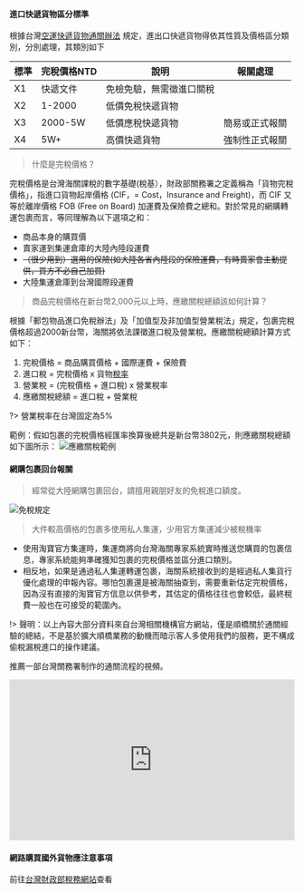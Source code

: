 #### 進口快遞貨物區分標準

根據台灣[空運快遞貨物通關辦法](https://law.moj.gov.tw/LawClass/LawAll.aspx?pcode=G0350064) 規定，進出口快遞貨物得依其性質及價格區分類別，分別處理，其類別如下

| 標準 | 完稅價格NTD  | 說明           | 報關處理    |
|------|----------|--------------|---------|
| X1   | 快遞文件     | 免檢免驗，無需徵進口關稅 |
| X2   | 1\-2000  | 低價免稅快遞貨物     |
| X3   | 2000\-5W | 低價應稅快遞貨物     | 簡易或正式報關 |
| X4   | 5W\+     | 高價快遞貨物       | 強制性正式報關 |

> 什麼是完稅價格？

完稅價格是台灣海關課稅的數字基礎(稅基），財政部關務署之定義稱為「貨物完稅價格」，指進口貨物起岸價格 (CIF，= Cost，Insurance and Freight)，而 CIF 又等於離岸價格 FOB (Free on Board) 加運費及保險費之總和。對於常見的網購轉運包裹而言，等同理解為以下選項之和：

- 商品本身的購買價
- 賣家運到集運倉庫的大陸內陸段運費
- ~~（很少用到）選用的保險(如大陸各省內陸段的保險運費，有時賣家會主動提供，買方不必自己加買)~~
- 大陸集運倉庫到台灣國際段運費

> 商品完稅價格在新台幣2,000元以上時，應繳關稅總額該如何計算？

根據「郵包物品進口免稅辦法」及「加值型及非加值型營業稅法」規定，包裹完稅價格超過2000新台幣，海關將依法課徵進口稅及營業稅。應繳關稅總額計算方式如下：

1. 完稅價格 = 商品購買價格 + 國際運費 + 保險費
2. 進口稅 = 完稅價格 x 貨物[稅率](/tariff.md)
3. 營業稅 = (完稅價格 + 進口稅) x 營業稅率
4. 應繳關稅總額 = 進口稅 + 營業稅

?> 營業稅率在台灣固定為5%

範例：假如包裹的完稅價格經匯率換算後總共是新台幣3802元，則應繳關稅總額如下圖所示：
![應繳關稅範例](https://i.loli.net/2019/09/25/acHZ3KekzB6IQhr.png)

#### 網購包裹回台報關
> 經常從大陸網購包裹回台，請擅用親朋好友的免稅進口額度。

![免稅規定](https://i.loli.net/2019/09/25/zj9DbSyUtwiZJXE.png)

> 大件較高價格的包裹多使用私人集運，少用官方集運減少被稅機率

- 使用淘寶官方集運時，集運商將向台灣海關專家系統實時推送您購買的包裹信息，專家系統能夠準確獲知包裹的完稅價格並區分進口類別。
- 相反地，如果是通過私人集運轉運包裹，海關系統接收到的是經過私人集貨行優化處理的申報內容。哪怕包裹還是被海關抽查到，需要重新估定完稅價格，因為沒有直接的淘寶官方信息以供參考，其估定的價格往往也會較低，最終稅費一般也在可接受的範圍內。

!> 聲明：以上內容大部分資料來自台灣相關機構官方網站，僅是順橋關於通關經驗的總結，不是基於擴大順橋業務的動機而暗示客人多使用我們的服務，更不構成偷稅漏稅進口的操作建議。

推薦一部台灣關務署制作的通關流程的視頻。
<div style="max-width:640px; margin:0 auto 10px;" >
<div 
style="position: relative; 
width:100%;
padding-bottom:56.25%; 
height:0;">
<iframe style="position: absolute;top: 0;left: 0;width: 100%;height: 100%;"  src="https://www.youtube.com/embed/RrbLpUn1unQ" frameborder="0" allowfullscreen></iframe>
</div>
</div>

#### 網路購買國外貨物應注意事項

前往[台灣財政部稅務網站](https://www.etax.nat.gov.tw/etwmain/front/ETW118W/CON/689/8502715194394663634)查看